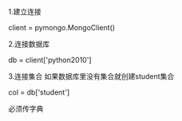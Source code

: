 1.建立连接

client = pymongo.MongoClient()

2.连接数据库

db = client['python2010']

3.连接集合     如果数据库里没有集合就创建student集合

col = db['student']





必须传字典